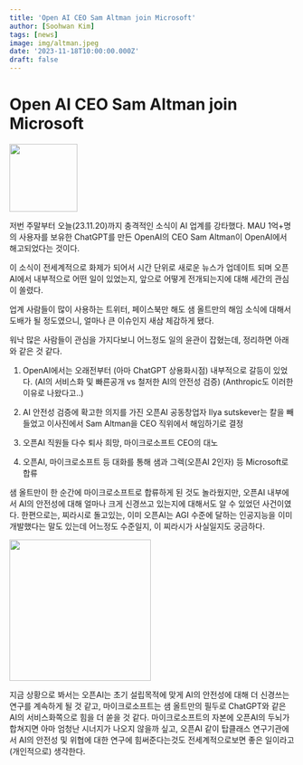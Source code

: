 ```yaml
---
title: 'Open AI CEO Sam Altman join Microsoft'
author: [Soohwan Kim]
tags: [news]
image: img/altman.jpeg
date: '2023-11-18T10:00:00.000Z'
draft: false
---
```


# Open AI CEO Sam Altman join Microsoft
  
<img src="https://github.com/sooftware/sooftware.io/assets/42150335/04cfd1e2-af0a-4955-afd7-9efd8b5369db" height=120>

저번 주말부터 오늘(23.11.20)까지 충격적인 소식이 AI 업계를 강타했다. MAU 1억+명의 사용자를 보유한 ChatGPT를 만든 OpenAI의 CEO Sam Altman이 OpenAI에서 해고되었다는 것이다.
  
이 소식이 전세계적으로 화제가 되어서 시간 단위로 새로운 뉴스가 업데이트 되며 오픈 AI에서 내부적으로 어떤 일이 있었는지, 앞으로 어떻게 전개되는지에 대해 세간의 관심이 쏠렸다.  
  
업계 사람들이 많이 사용하는 트위터, 페이스북만 해도 샘 올트만의 해임 소식에 대해서 도배가 될 정도였으니, 얼마나 큰 이슈인지 새삼 체감하게 됐다.  
  
워낙 많은 사람들이 관심을 가지다보니 어느정도 일의 윤관이 잡혔는데, 정리하면 아래와 같은 것 같다.  
  
1. OpenAI에서는 오래전부터 (아마 ChatGPT 상용화시점) 내부적으로 갈등이 있었다. (AI의 서비스화 및 빠른공개 vs 철저한 AI의 안전성 검증) (Anthropic도 이러한 이유로 나왔다고..)

2. AI 안전성 검증에 확고한 의지를 가진 오픈AI 공동창업자 Ilya sutskever는 칼을 빼들었고 이사진에서 Sam Altman을 CEO 직위에서 해임하기로 결정

3. 오픈AI 직원들 다수 퇴사 희망, 마이크로소프트 CEO의 대노

4. 오픈AI, 마이크로소프트 등 대화를 통해 샘과 그렉(오픈AI 2인자) 등 Microsoft로 합류
  
샘 올트만이 한 순간에 마이크로소프트로 합류하게 된 것도 놀라웠지만, 오픈AI 내부에서 AI의 안전성에 대해 얼마나 크게 신경쓰고 있는지에 대해서도 알 수 있었던 사건이였다. 한편으로는, 찌라시로 돌고있는, 이미 오픈AI는 AGI 수준에 달하는 인공지능을 이미 개발했다는 말도 있는데 어느정도 수준일지, 이 찌라시가 사실일지도 궁금하다.  
  
<img src="https://github.com/sooftware/sooftware.io/assets/42150335/0a60849b-6bde-4bb9-9cb5-8ab129fe22f8" height=250>

지금 상황으로 봐서는 오픈AI는 초기 설립목적에 맞게 AI의 안전성에 대해 더 신경쓰는 연구를 계속하게 될 것 같고, 마이크로소프트는 샘 올트만의 필두로 ChatGPT와 같은 AI의 서비스화쪽으로 힘을 더 쏟을 것 같다. 마이크로소프트의 자본에 오픈AI의 두뇌가 합쳐지면 아마 엄청난 시너지가 나오지 않을까 싶고, 오픈AI 같이 탑클래스 연구기관에서 AI의 안전성 및 위협에 대한 연구에 힘써준다는것도 전세계적으로보면 좋은 일이라고 (개인적으로) 생각한다.  
  
